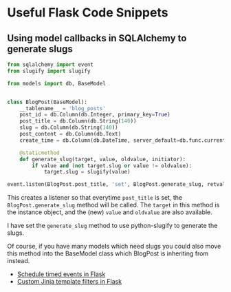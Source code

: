 # Useful Flask Code Snippets

## Using model callbacks in SQLAlchemy to generate slugs

```py
from sqlalchemy import event
from slugify import slugify

from models import db, BaseModel


class BlogPost(BaseModel):
    __tablename__ = 'blog_posts'
    post_id = db.Column(db.Integer, primary_key=True)
    post_title = db.Column(db.String(140))
    slug = db.Column(db.String(140))
    post_content = db.Column(db.Text)
    create_time = db.Column(db.DateTime, server_default=db.func.current_timestamp())

    @staticmethod
    def generate_slug(target, value, oldvalue, initiator):
        if value and (not target.slug or value != oldvalue):
            target.slug = slugify(value)

event.listen(BlogPost.post_title, 'set', BlogPost.generate_slug, retval=False)
```

This creates a listener so that everytime `post_title` is set, the `BlogPost.generate_slug` method will be called. The `target` in this method is the instance object, and the (new) `value` and `oldvalue` are also available.

I have set the `generate_slug` method to use python-slugify to generate the slugs.

Of course, if you have many models which need slugs you could also move this method into the BaseModel class which BlogPost is inheriting from instead.


- [Schedule timed events in Flask](https://www.javaer101.com/en/article/14021079.html)
- [Custom Jinja template filters in Flask](https://www.michaelcho.me/article/custom-jinja-template-filters-in-flask/)
